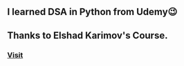 ## I learned DSA in Python from Udemy😉
## Thanks to Elshad Karimov's Course.
### [Visit](https://www.udemy.com/course/data-structures-and-algorithms-bootcamp-in-python/)
